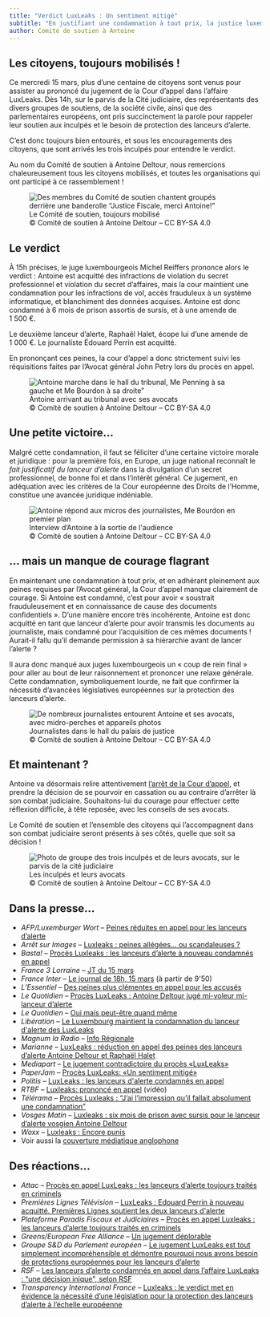 ```yaml
---
title: "Verdict LuxLeaks : Un sentiment mitigé"
subtitle: "En justifiant une condamnation à tout prix, la justice luxembourgeoise a manqué de courage. Mais l’acquittement pour la violation du secret professionnel est une petite victoire."
author: Comité de soutien à Antoine
---
```


## Les citoyens, toujours mobilisés !

Ce mercredi 15 mars, plus d’une centaine de citoyens sont venus pour assister au prononcé du jugement de la Cour d’appel dans l’affaire LuxLeaks. Dès 14h, sur le parvis de la Cité judiciaire, des représentants des divers groupes de soutiens, de la société civile, ainsi que des parlementaires européens, ont pris succinctement la parole pour rappeler leur soutien aux inculpés et le besoin de protection des lanceurs d’alerte.

C’est donc toujours bien entourés, et sous les encouragements des citoyens, que sont arrivés les trois inculpés pour entendre le verdict.

Au nom du Comité de soutien à Antoine Deltour, nous remercions chaleureusement tous les citoyens mobilisés, et toutes les organisations qui ont participé à ce rassemblement !

<figure>
  <img src="/images/news/2017-03-15-mobilisation.jpg" alt="Des membres du Comité de soutien chantent groupés derrière une banderolle “Justice Fiscale, merci Antoine!”"/>
  <figcaption>Le Comité de soutien, toujours mobilisé<br/>&copy; Comité de soutien à Antoine Deltour – CC BY-SA 4.0</figcaption>
</figure>

## Le verdict

À 15h précises, le juge luxembourgeois Michel Reiffers prononce alors le verdict : Antoine est acquitté des infractions de violation du secret professionnel et violation du secret d’affaires, mais la cour maintient  une condamnation pour les infractions de vol, accès frauduleux à un système informatique, et blanchiment des données acquises. Antoine est donc condamné à 6 mois de prison assortis de sursis, et à une amende de 1 500 €.

Le deuxième lanceur d’alerte, Raphaël Halet, écope lui d’une amende de 1 000 €. Le journaliste Édouard Perrin est acquitté.

En prononçant ces peines, la cour d’appel a donc strictement suivi les réquisitions faites par l’Avocat général John Petry lors du procès en appel.

<figure>
  <img src="/images/news/2017-03-15-antoine-arrive.jpg" alt="Antoine marche dans le hall du tribunal, Me Penning à sa gauche et Me Bourdon à sa droite”"/>
  <figcaption>Antoine arrivant au tribunal avec ses avocats<br/>&copy; Comité de soutien à Antoine Deltour – CC BY-SA 4.0</figcaption>
</figure>

## Une petite victoire… 

Malgré cette condamnation, il faut se féliciter d’une certaine victoire morale et juridique : pour la première fois, en Europe, un juge national reconnaît le _fait justificatif du lanceur d’alerte_ dans la divulgation d’un secret professionnel, de bonne foi et dans l’intérêt général. Ce jugement, en adéquation avec les critères de la Cour européenne des Droits de l’Homme, constitue une avancée juridique indéniable.

<figure>
  <img src="/images/news/2017-03-15-antoine-bourdon.jpg" alt="Antoine répond aux micros des journalistes, Me Bourdon en premier plan"/>
  <figcaption>Interview d’Antoine à la sortie de l'audience<br/>&copy; Comité de soutien à Antoine Deltour – CC BY-SA 4.0</figcaption>
</figure>

## … mais un manque de courage flagrant

En maintenant une condamnation à tout prix, et en adhérant pleinement aux peines requises par l’Avocat général, la Cour d’appel manque clairement de courage. Si Antoine est condamné, c’est pour avoir « soustrait frauduleusement et en connaissance de cause des documents confidentiels ». D’une manière encore très incohérente, Antoine est donc acquitté en tant que lanceur d’alerte pour avoir transmis les documents au journaliste, mais condamné pour l’acquisition de ces mêmes documents ! Aurait-il fallu qu’il demande permission à sa hiérarchie avant de lancer l’alerte ?

Il aura donc manqué aux juges luxembourgeois un « coup de rein final » pour aller au bout de leur raisonnement et prononcer une relaxe générale. Cette condamnation, symboliquement lourde, ne fait que confirmer la nécessité d’avancées législatives européennes sur la protection des lanceurs d’alerte.

<figure>
  <img src="/images/news/2017-03-15-journalistes.jpg" alt="De nombreux journalistes entourent Antoine et ses avocats, avec midro-perches et appareils photos"/>
  <figcaption>Journalistes dans le hall du palais de justice<br/>&copy; Comité de soutien à Antoine Deltour – CC BY-SA 4.0</figcaption>
</figure>

## Et maintenant ?

Antoine va désormais relire attentivement [l’arrêt de la Cour d’appel](http://www.justice.public.lu/fr/actualites/2017/03/arret-luxleaks-cour-appel/index.html), et prendre la décision de se pourvoir en cassation ou au contraire d’arrêter là son combat judiciaire. Souhaitons-lui du courage pour effectuer cette réflexion difficile, à tête reposée, avec les conseils de ses avocats.

Le Comité de soutien et l’ensemble des citoyens qui l’accompagnent dans son combat judiciaire seront présents à ses côtés, quelle que soit sa décision !

<figure>
  <img src="/images/news/2017-03-15-photo-groupe.jpg" alt="Photo de groupe des trois inculpés et de leurs avocats, sur le parvis de la cité judiciaire"/>
  <figcaption>Les inculpés et leurs avocats<br/>&copy; Comité de soutien à Antoine Deltour – CC BY-SA 4.0</figcaption>
</figure>

## Dans la presse…

- _AFP/Luxemburger Wort_ – [Peines réduites en appel pour les lanceurs d’alerte](http://www.wort.lu/fr/economie/luxleaks-peines-reduites-en-appel-pour-les-lanceurs-d-alerte-58c95fb7a5e74263e13ac097)
- _Arrêt sur Images_ – [Luxleaks : peines allégées... ou scandaleuses ?](http://www.arretsurimages.net/breves/2017-03-15/Luxleaks-peines-allegees-ou-scandaleuses-id20505)
- _Basta!_ – [Procès Luxleaks : les lanceurs d’alerte à nouveau condamnés en appel](https://www.bastamag.net/Proces-Luxleaks-les-lanceurs-d-alerte-a-nouveau-condamnes-en-appel)
- _France 3 Lorraine_ – [JT du 15 mars](https://www.facebook.com/388682861307176/videos/724349747740484/)
- _France Inter_ – [Le journal de 18h, 15 mars](https://www.franceinter.fr/emissions/le-journal-de-18h/le-journal-de-18h-15-mars-2017) (à partir de 9'50)
- _L’Essentiel_ – [Des peines plus clémentes en appel pour les accusés](http://www.lessentiel.lu/fr/luxembourg/story/Des-peines-plus-clementes-en-appel-pour-les-accuses-25884880)
- _Le Quotidien_ – [Procès LuxLeaks : Antoine Deltour jugé mi-voleur mi-lanceur d’alerte](https://www.lequotidien.lu/a-la-une/proces-luxleaks-antoine-deltour-juge-comme-mi-voleur-mi-lanceur-dalerte/)
- _Le Quotidien_ – [Oui mais peut-être quand même](http://www.lequotidien.lu/editoriaux/oui-mais-peut-etre-quand-meme/)
- _Libération_ – [Le Luxembourg maintient la condamnation du lanceur d'alerte des LuxLeaks](http://www.liberation.fr/france/2017/03/15/le-luxembourg-maintient-la-condamnation-du-lanceur-d-alerte-des-luxleaks_1555913)
- _Magnum la Radio_ – [Info Régionale](http://www.magnumlaradio.com/podcasts/podcasts-info-regionale.html?download=6638:mercredi-soir-15-mars)
- _Marianne_ – [LuxLeaks : réduction en appel des peines des lanceurs d’alerte Antoine Deltour et Raphaël Halet](https://www.marianne.net/societe/luxleaks-reduction-en-appel-des-peines-des-lanceurs-d-alerte-antoine-deltour-et-raphael)
- _Mediapart_ – [Le jugement contradictoire du procès «LuxLeaks»](https://www.mediapart.fr/journal/economie/300616/le-jugement-contradictoire-du-proces-luxleaks)
- _PaperJam_ – [Procès LuxLeaks: «Un sentiment mitigé» ](http://paperjam.lu/news/proces-luxleaks-un-sentiment-mitige)
- _Politis_ – [LuxLeaks : les lanceurs d'alerte condamnés en appel](https://www.politis.fr/articles/2017/03/luxleaks-les-lanceurs-dalerte-condamnes-en-appel-36518/)
- _RTBF_ – [Luxleaks: prononcé en appel](https://www.rtbf.be/auvio/detail_luxleaks-prononce-en-appel?id=2194942) (vidéo)
- _Télérama_ – [Procès Luxleaks : “J’ai l’impression qu’il fallait absolument une condamnation”](http://www.telerama.fr/medias/luxleaks-j-ai-l-impression-qu-il-fallait-absolument-une-condamnation,155458.php)
- _Vosges Matin_ – [Luxleaks : six mois de prison avec sursis pour le lanceur d’alerte vosgien Antoine Deltour](http://www.vosgesmatin.fr/edition-d-epinal/2017/03/16/luxleaks-six-mois-de-prison-avec-sursis-pour-le-lanceur-d-alerte-vosgien-antoine-deltour)
- _Woxx_ – [Luxleaks : Encore punis](http://www.woxx.lu/luxleaks-encore-punis/)
- Voir aussi la [couverture médiatique anglophone](/en/blog/2017/03/16/luxleaks-verdict/#press-coverage)


## Des réactions…

- _Attac_ – [Procès en appel LuxLeaks : les lanceurs d’alerte toujours traités en criminels](https://france.attac.org/actus-et-medias/salle-de-presse/article/proces-en-appel-luxleaks-les-lanceurs-d-alerte-toujours-traites-en-criminels)
- _Premières Lignes Télévision_ – [LuxLeaks : Edouard Perrin à nouveau acquitté. Premières Lignes soutient les deux lanceurs d'alerte](http://www.pltv.fr/fr/premieres-lignes-soutient-edouard-perrinde-cash-investigation-mis-en-examen-au-luxembourg/)
- _Plateforme Paradis Fiscaux et Judiciaires_ – [Procès en appel Luxleaks : les lanceurs d’alerte toujours traités en criminels](http://www.stopparadisfiscaux.fr/nos-actions/mobilisations/luxleaks/article/proces-en-appel-luxleaks-les-lanceurs-d-alerte-toujours-traites-en-criminels)
- _Greens/European Free Alliance_ – [Un jugement déplorable](http://www.greens-efa.eu/fr/article/press/convictions-show-the-need-for-urgent-eu-protection-of-whistleblowers/)
- _Groupe S&D du Parlement européen_ – [Le jugement LuxLeaks est tout simplement incompréhensible et démontre pourquoi nous avons besoin de protections européennes pour les lanceurs d’alerte](http://www.socialistsanddemocrats.eu/fr/newsroom/luxleaks-sentence-simply-incomprehensible-and-shows-why-we-need-eu-protections)
- _RSF_ – [Les lanceurs d’alerte condamnés en appel dans l’affaire LuxLeaks : “une décision inique", selon RSF](https://rsf.org/fr/actualites/les-lanceurs-dalerte-condamnes-en-appel-dans-laffaire-luxleaks-une-decision-inique-selon-rsf)
- _Transparency International France_ – [Luxleaks : le verdict met en évidence la nécessité d’une législation pour la protection des lanceurs d’alerte à l’échelle européenne](https://transparency-france.org/project/verdict-luxleaks/)
